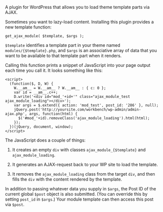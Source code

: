 A plugin for WordPress that allows you to load theme template parts via AJAX.

Sometimes you want to lazy-load content. Installing this plugin provides a new template function:

    get_ajax_module( $template, $args );
    
`$template` identifies a template part in your theme named `modules/{$template}.php`, and `$args` is an associative array of data that you want to be available to that template part when it renders.

Calling this function prints a snippet of JavaScript into your page output each time you call it. It looks something like this:

    <script> 
      (function($, D, W) {
        W.__am__ = W.__am__ ? W.__am__ : { c: 0 };
        var id = __am__.c++;
        D.write('<div id="mod_'+id+'" class="ajax_module_test ajax_module_loading"></div>');
        var args = $.extend({ action: 'mod_test', post_id: '286' }, null);
        jQuery.post('http://yoursite.com/workbench/wp-admin/admin-ajax.php', args, function(html) {
          $('#mod_'+id).removeClass('ajax_module_loading').html(html);
        });
      })(jQuery, document, window);
    </script>
    
The JavaScript does a couple of things:

1. It creates an empty `div` with classes `ajax_module_{$template}` and `ajax_module_loading`.

2. It generates an AJAX-request back to your WP site to load the template.

3. It removes the `ajax_module_loading` class from the target `div`, and then fills the `div` with the content rendered by the template.

In addition to passing whatever data you supply in `$args`, the Post ID of the current global `$post` object is also submitted. (You can override this by setting `post_id` in `$args`.) Your module template can then access this post via `$post`.

